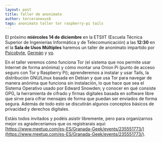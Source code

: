 ```yaml
---
layout: post
title: Taller de anonimato
author: terceranexus6
tags: anonimato taller tor raspberry-pi tails
---
```


El próximo **miércoles 14 de diciembre** en la ETSIIT (Escuela Técnica Superior de Ingenierías Informática y de Telecomunicación) a las **12:30** en el la **Sala de Usos Múltiples** haremos un taller de anonimato impartido por [Psicobyte](https://twitter.com/psicobyte_), [Germán](https://twitter.com/germaaan_) y [yo](https://twitter.com/Terceranexus6).

En el taller veremos cómo funciona Tor (el sistema que nos permite usar Internet de forma anónima) y cómo montar una Onion Pi (punto de acceso seguro con Tor y Raspberry Pi); aprenderemos a instalar y usar Tails, la distribución GNU/Linux basada en Debian y que usa Tor para navegar de manera anónima que funciona sin instalación, lo que hace que sea el Sistema Operativo usado por Edward Snowden; y conocer en qué consiste GPG, la herramienta de cifrado y firmas digitales basada en software libre que sirve para cifrar mensajes de forma que puedan ser enviados de forma segura. Además de todo esto se discutirán algunos conceptos básicos de privacidad y derechos digitales.

Estáis todos invitados y podéis asistir libremente, pero para organizarnos mejor os agradeceríamos que os registrarais aquí: [https://www.meetup.com/es-ES/Granada-Geek/events/235551773/](https://www.meetup.com/es-ES/Granada-Geek/events/235551773/).
